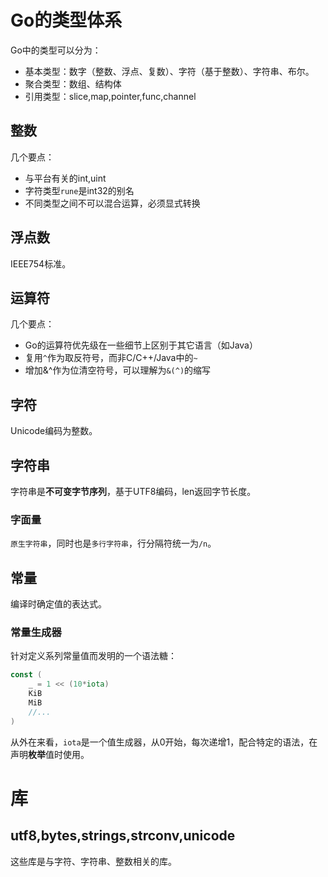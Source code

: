 # Go的类型体系

Go中的类型可以分为：

- 基本类型：数字（整数、浮点、复数）、字符（基于整数）、字符串、布尔。
- 聚合类型：数组、结构体
- 引用类型：slice,map,pointer,func,channel

## 整数

几个要点：

- 与平台有关的int,uint
- 字符类型`rune`是int32的别名
- 不同类型之间不可以混合运算，必须显式转换

## 浮点数

IEEE754标准。

## 运算符

几个要点：

- Go的运算符优先级在一些细节上区别于其它语言（如Java）
- 复用`^`作为取反符号，而非C/C++/Java中的`~`
- 增加&^作为位清空符号，可以理解为`&(^)`的缩写

## 字符

Unicode编码为整数。

## 字符串

字符串是**不可变字节序列**，基于UTF8编码，len返回字节长度。

### 字面量

`原生字符串`，同时也是`多行字符串`，行分隔符统一为`/n`。

## 常量

编译时确定值的表达式。

### 常量生成器

针对定义系列常量值而发明的一个语法糖：

```go
const (
    _ = 1 << (10*iota)
    KiB
    MiB
    //...
)
```

从外在来看，`iota`是一个值生成器，从0开始，每次递增1，配合特定的语法，在声明**枚举**值时使用。

# 库

## utf8,bytes,strings,strconv,unicode

这些库是与字符、字符串、整数相关的库。
